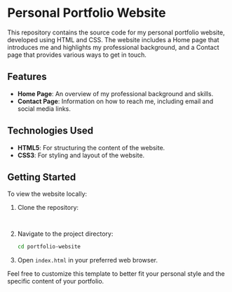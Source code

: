 # Personal Portfolio Website

This repository contains the source code for my personal portfolio website, developed using HTML and CSS. The website includes a Home page that introduces me and highlights my professional background, and a Contact page that provides various ways to get in touch.

## Features

* **Home Page**: An overview of my professional background and skills.
* **Contact Page**: Information on how to reach me, including email and social media links.

## Technologies Used

* **HTML5**: For structuring the content of the website.
* **CSS3**: For styling and layout of the website.

## Getting Started

To view the website locally:

1. Clone the repository:

   ```bash
  
   ```
2. Navigate to the project directory:

   ```bash
   cd portfolio-website
   ```
3. Open `index.html` in your preferred web browser.



Feel free to customize this template to better fit your personal style and the specific content of your portfolio.


